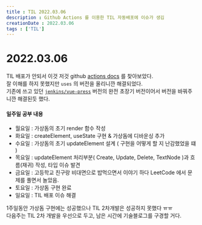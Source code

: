 ```yaml
---
title : TIL 2022.03.06
description : Github Actions 를 이용한 TIL 자동배포에 이슈가 생김
creationDate : 2022.03.06
tags : ['TIL']
---
```


# 2022.03.06

TIL 배포가 안되서 이것 저것 github [actions docs](https://docs.github.com/en/actions/learn-github-actions/understanding-github-actions) 를 찾아보았다.       
잘 이해를 하지 못했지만 `uses` 의 버전을 올리니깐 해결되었다.       
기존에 쓰고 있던 [`jenkins/vue-press`](https://github.com/marketplace/actions/vuepress-deploy) 버전의 완전 초장기 버전이어서 버전을 바꿔주니깐 해결된듯 했다.   

#### 일주일 공부 내용
- 월요일 : 가상돔의 초기 render 함수 작성
- 화요일 : createElement, useState 구현 & 가상돔에 디바운싱 추가
- 수요일 : 가상돔의 초기 updateElement 설계 ( 구현을 어떻게 할 지 난감했었을 떄 )
- 목요일 : updateElement 처리부분( Create, Update, Delete, TextNode )과 흐름(재귀) 작성, 타입 이슈 발견 
- 금요일 : 고등학교 친구랑 비대면으로 밥먹으면서 이야기 하다 LeetCode 에서 문제를 풀면서 놀았음.
- 토요일 : 가상돔 구현 완료
- 일요일 : TIL 배포 이슈 해결


1주일동안 가상돔 구현에는 성공했으나 TIL 2차개발은 성공하지 못했다 ㅠㅠ        
다음주는 TIL 2차 개발을 우선으로 두고, 남은 시간에 기술블로그를 구경할 거다. 




